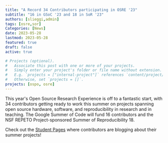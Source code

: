 ```yaml
---
title: "A Record 34 Contributors participating in OSRE '23"
subtitle: "16 in GSoC '23 and 18 in SoR '23"
authors: [slieggi,admin]
tags: [osre,sor]
Categories: [News]
date: 2023-05-28
lastmod: 2023-05-28
featured: true
draft: false
active: true

# Projects (optional).
#   Associate this post with one or more of your projects.
#   Simply enter your project's folder or file name without extension.
#   E.g. `projects = ["internal-project"]` references `content/project/deep-learning/index.md`.
#   Otherwise, set `projects = []`.
projects: [ospo, osre]
---
```


This year's Open Source Research Experience is off to a fantastic start, with 34 contributors getting ready to work this summer on projects spanning open source hardware, software, and reproducibility in research and in teaching. The Google Summer of Code will fund 16 contributors and the NSF REPETO Project-sponsored Summer of Reproducibility 18. 

Check out the [Student Pages](/osre/#studentpages) where contributors are blogging about their summer projects!

